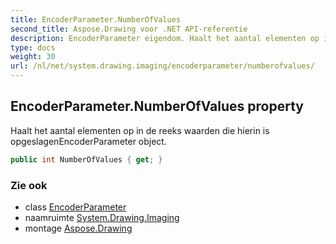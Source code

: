 ```yaml
---
title: EncoderParameter.NumberOfValues
second_title: Aspose.Drawing voor .NET API-referentie
description: EncoderParameter eigendom. Haalt het aantal elementen op in de reeks waarden die hierin is opgeslagenEncoderParameter object.
type: docs
weight: 30
url: /nl/net/system.drawing.imaging/encoderparameter/numberofvalues/
---
```

## EncoderParameter.NumberOfValues property

Haalt het aantal elementen op in de reeks waarden die hierin is opgeslagenEncoderParameter object.

```csharp
public int NumberOfValues { get; }
```

### Zie ook

* class [EncoderParameter](../)
* naamruimte [System.Drawing.Imaging](../../encoderparameter/)
* montage [Aspose.Drawing](../../../)


